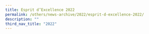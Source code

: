 ```yaml
---
title: Esprit d’Excellence 2022
permalink: /others/news-archive/2022/esprit-d-excellence-2022/
description: ""
third_nav_title: "2022"
---
```

